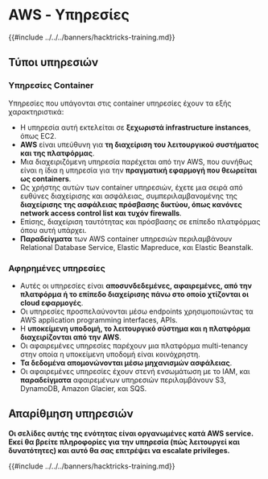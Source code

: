 # AWS - Υπηρεσίες

{{#include ../../../banners/hacktricks-training.md}}

## Τύποι υπηρεσιών

### Υπηρεσίες Container

Υπηρεσίες που υπάγονται στις container υπηρεσίες έχουν τα εξής χαρακτηριστικά:

- Η υπηρεσία αυτή εκτελείται σε **ξεχωριστά infrastructure instances**, όπως EC2.
- **AWS** είναι υπεύθυνη για **τη διαχείριση του λειτουργικού συστήματος και της πλατφόρμας**.
- Μια διαχειριζόμενη υπηρεσία παρέχεται από την AWS, που συνήθως είναι η ίδια η υπηρεσία για την **πραγματική εφαρμογή που θεωρείται ως containers**.
- Ως χρήστης αυτών των container υπηρεσιών, έχετε μια σειρά από ευθύνες διαχείρισης και ασφάλειας, συμπεριλαμβανομένης της **διαχείρισης της ασφάλειας πρόσβασης δικτύου, όπως κανόνες network access control list και τυχόν firewalls**.
- Επίσης, διαχείριση ταυτότητας και πρόσβασης σε επίπεδο πλατφόρμας όπου αυτή υπάρχει.
- **Παραδείγματα** των AWS container υπηρεσιών περιλαμβάνουν Relational Database Service, Elastic Mapreduce, και Elastic Beanstalk.

### Αφηρημένες υπηρεσίες

- Αυτές οι υπηρεσίες είναι **αποσυνδεδεμένες, αφαιρεμένες, από την πλατφόρμα ή το επίπεδο διαχείρισης πάνω στο οποίο χτίζονται οι cloud εφαρμογές**.
- Οι υπηρεσίες προσπελαύνονται μέσω endpoints χρησιμοποιώντας τα AWS application programming interfaces, APIs.
- Η **υποκείμενη υποδομή, το λειτουργικό σύστημα και η πλατφόρμα διαχειρίζονται από την AWS**.
- Οι αφαιρεμένες υπηρεσίες παρέχουν μια πλατφόρμα multi-tenancy στην οποία η υποκείμενη υποδομή είναι κοινόχρηστη.
- **Τα δεδομένα απομονώνονται μέσω μηχανισμών ασφάλειας**.
- Οι αφαιρεμένες υπηρεσίες έχουν στενή ενσωμάτωση με το IAM, και **παραδείγματα** αφαιρεμένων υπηρεσιών περιλαμβάνουν S3, DynamoDB, Amazon Glacier, και SQS.

## Απαρίθμηση υπηρεσιών

**Οι σελίδες αυτής της ενότητας είναι οργανωμένες κατά AWS service. Εκεί θα βρείτε πληροφορίες για την υπηρεσία (πώς λειτουργεί και δυνατότητες) και αυτό θα σας επιτρέψει να escalate privileges.**


{{#include ../../../banners/hacktricks-training.md}}
